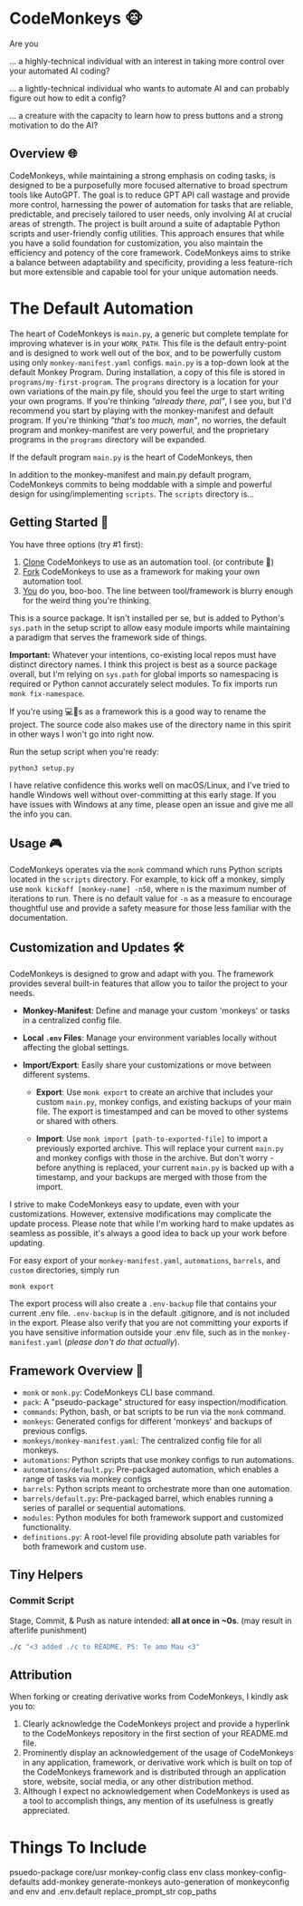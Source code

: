 # CodeMonkeys 🐵

Are you

... a highly-technical individual with an interest in taking more control over your automated AI coding?

... a lightly-technical individual who wants to automate AI and can probably figure out how to edit a config?

... a creature with the capacity to learn how to press buttons and a strong motivation to do the AI?


## Overview 🌐

CodeMonkeys, while maintaining a strong emphasis on coding tasks, is designed to be a purposefully more focused
alternative to broad spectrum tools like AutoGPT. The goal is to reduce GPT API call wastage and provide more control,
harnessing the power of automation for tasks that are reliable, predictable, and precisely tailored to user needs, only
involving AI at crucial areas of strength. The project is built around a suite of adaptable Python scripts and
user-friendly config utilities. This approach ensures that while you have a solid foundation for customization,
you also maintain the efficiency and potency of the core framework. CodeMonkeys aims to strike a balance between
adaptability and specificity, providing a less feature-rich but more extensible and capable tool for your unique
automation needs.

# The Default Automation

The heart of CodeMonkeys is `main.py`, a generic but complete template for improving whatever is in your `WORK_PATH`.
This file is the default entry-point and is designed to work well out of the box, and to be powerfully custom
using only `monkey-manifest.yaml` configs. `main.py` is a top-down look at the default Monkey Program. During
installation, a copy of this file is stored in `programs/my-first-program`. The `programs` directory is a location for
your own variations of the main.py file, should you feel the urge to start writing your own programs. If you're thinking
_"already there, pal"_, I see you, but I'd recommend you start by playing with the monkey-manifest and default program.
If you're thinking _"that's too much, man"_, no worries, the default program and monkey-manifest are very powerful, and
the proprietary programs in the `programs` directory will be expanded.

If the default program `main.py` is the heart of CodeMonkeys, then

In addition to the monkey-manifest and main.py default program, CodeMonkeys commits to being moddable with a simple and
powerful design for using/implementing `scripts`. The `scripts` directory is...

## Getting Started 🚀

You have three options (try #1 first):

1. [Clone](https://docs.github.com/en/repositories/creating-and-managing-repositories/cloning-a-repository) CodeMonkeys
   to use as an automation tool. (or contribute 🥺)
2. [Fork](https://docs.github.com/en/get-started/quickstart/fork-a-repo) CodeMonkeys to use as a framework for making
   your own automation tool.
3. [You]() do you, boo-boo. The line between tool/framework is blurry enough for the weird thing you're thinking.

This is a source package. It isn't installed per se, but is added to Python's `sys.path` in the setup script to allow
easy module imports while maintaining a paradigm that serves the framework side of things.

**Important:** Whatever your intentions, co-existing local repos must have distinct directory names. I think this
project is best as a source package overall, but I'm relying on `sys.path` for global imports so namespacing is required
or Python cannot accurately select modules. To fix imports run `monk fix-namespace`.

If you're using 💻🐒s as a framework this is a good way to rename the project. The source code also makes use of the
directory name in this spirit in other ways I won't go into right now.

Run the setup script when you're ready:

```
python3 setup.py
```

I have relative confidence this works well on macOS/Linux, and I've tried to handle Windows well without over-committing
at this early stage. If you have issues with Windows at any time, please open an issue and give me all the info you can.

## Usage 🎮

CodeMonkeys operates via the `monk` command which runs Python scripts located in the `scripts` directory. For example,
to kick off a monkey, simply use `monk kickoff [monkey-name] -n50`, where `n` is the maximum number of iterations to
run. There is no default value for `-n` as a measure to encourage thoughtful use and provide a safety measure for those
less familiar with the documentation.

## Customization and Updates 🛠

CodeMonkeys is designed to grow and adapt with you. The framework provides several built-in features that allow you to
tailor the project to your needs.

- **Monkey-Manifest**: Define and manage your custom 'monkeys' or tasks in a centralized config file.

- **Local `.env` Files**: Manage your environment variables locally without affecting the global settings.

- **Import/Export**: Easily share your customizations or move between different systems.

    - **Export**: Use `monk export` to create an archive that includes your custom `main.py`, monkey configs, and
      existing backups of your main file. The export is timestamped and can be moved to other systems or shared with
      others.

    - **Import**: Use `monk import [path-to-exported-file]` to import a previously exported archive. This will replace
      your current `main.py` and monkey configs with those in the archive. But don't worry - before anything is
      replaced, your current `main.py` is backed up with a timestamp, and your backups are merged with those from the
      import.

I strive to make CodeMonkeys easy to update, even with your customizations. However, extensive modifications may
complicate the update process. Please note that while I'm working hard to make updates as seamless as possible, it's
always a good idea to back up your work before updating.

For easy export of your `monkey-manifest.yaml`, `automations`, `barrels`, and `custom` directories, simply run

```
monk export
```

The export process will also create a `.env-backup` file that contains your current .env file. `.env-backup` is in the
default .gitignore, and is not included in the export. Please also verify that you are not committing your exports if
you have sensitive information outside your .env file, such as in the `monkey-manifest.yaml` (*please don't do that
actually*).

## Framework Overview 📁

* `monk` or `monk.py`: CodeMonkeys CLI base command.
* `pack`: A "pseudo-package" structured for easy inspection/modification.
* `commands`: Python, bash, or bat scripts to be run via the `monk` command.
* `monkeys`: Generated configs for different 'monkeys' and backups of previous configs.
* `monkeys/monkey-manifest.yaml`: The centralized config file for all monkeys.
* `automations`: Python scripts that use monkey configs to run automations.
* `automations/default.py`: Pre-packaged automation, which enables a range of tasks via monkey configs
* `barrels`: Python scripts meant to orchestrate more than one automation.
* `barrels/default.py`: Pre-packaged barrel, which enables running a series of parallel or sequential automations.
* `modules`: Python modules for both framework support and customized functionality.
* `definitions.py`: A root-level file providing absolute path variables for both framework and custom use.

## Tiny Helpers

### Commit Script

Stage, Commit, & Push as nature intended: **all at once in ~0s**. (may result in afterlife punishment)

```bash
./c "<3 added ./c to README. PS: Te amo Mau <3"
```

## Attribution

When forking or creating derivative works from CodeMonkeys, I kindly ask you to:

1. Clearly acknowledge the CodeMonkeys project and provide a hyperlink to the CodeMonkeys repository in the first
   section of your README.md file.
2. Prominently display an acknowledgement of the usage of CodeMonkeys in any application, framework, or derivative work
   which is built on top of the CodeMonkeys framework and is distributed through an application store, website, social
   media, or any other distribution method.
3. Although I expect no acknowledgement when CodeMonkeys is used as a tool to accomplish things, any mention of its
   usefulness is greatly appreciated.


# Things To Include
psuedo-package
core/usr
monkey-config class
env class
monkey-config-defaults
add-monkey
generate-monkeys
auto-generation of monkeyconfig and env and .env.default
replace_prompt_str
cop_paths
